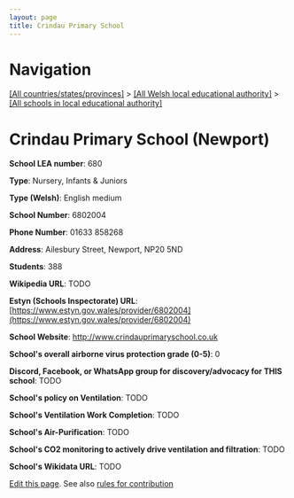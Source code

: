 ```yaml
---
layout: page
title: Crindau Primary School
---
```

# Navigation

[[All countries/states/provinces]](../../..) > [[All Welsh local educational authority]](../..) > [[All schools in local educational authority]](..)

# Crindau Primary School (Newport)

**School LEA number**: 680

**Type**: Nursery, Infants & Juniors

**Type (Welsh)**: English medium

**School Number**: 6802004

**Phone Number**: 01633 858268

**Address**: Ailesbury Street, Newport, NP20 5ND

**Students**: 388

**Wikipedia URL**: TODO

**Estyn (Schools Inspectorate) URL**: [https://www.estyn.gov.wales/provider/6802004](https://www.estyn.gov.wales/provider/6802004)

**School Website**: http://www.crindauprimaryschool.co.uk

**School's overall airborne virus protection grade (0-5)**: 0

**Discord, Facebook, or WhatsApp group for discovery/advocacy for THIS school**: TODO

**School's policy on Ventilation**: TODO

**School's Ventilation Work Completion**: TODO

**School's Air-Purification**: TODO

**School's CO2 monitoring to actively drive ventilation and filtration**: TODO

**School's Wikidata URL**: TODO




[Edit this page](https://github.com/VentilationProject/Wales/edit/prif/./Newport/Crindau_Primary_School.md). See also [rules for contribution](../../../contribution-rules/)